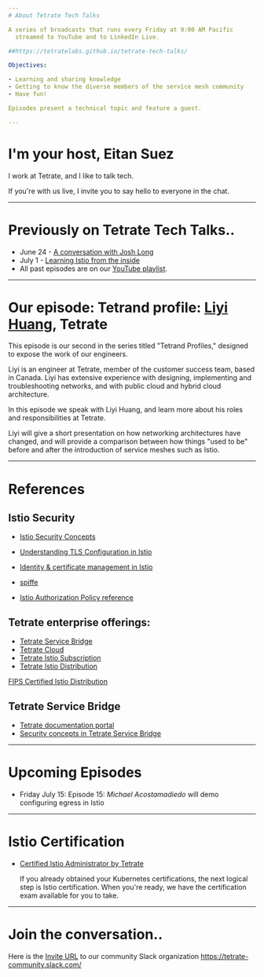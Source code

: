 ```yaml
---
# About Tetrate Tech Talks

A series of broadcasts that runs every Friday at 9:00 AM Pacific
  streamed to YouTube and to LinkedIn Live.

##https://tetratelabs.github.io/tetrate-tech-talks/

Objectives:

- Learning and sharing knowledge
- Getting to know the diverse members of the service mesh community
- Have fun!

Episodes present a technical topic and feature a guest.

---
```

# I'm your host, Eitan Suez

I work at Tetrate, and I like to talk tech.

If you're with us live, I invite you to say hello to everyone in the chat.

---
# Previously on Tetrate Tech Talks..

- June 24 - [A conversation with Josh Long](../../episode12/)
- July 1 - [Learning Istio from the inside](../../episode13/)
- All past episodes are on our [YouTube playlist](https://www.youtube.com/playlist?list=PLm51GPKRAmTlOkjWDJBQYtjcc9WPk4E4F).

---
# Our episode: Tetrand profile: [Liyi Huang](https://www.linkedin.com/in/liyi-huang-a7776238/), Tetrate

This episode is our second in the series titled "Tetrand Profiles," designed to expose the work of our engineers.

Liyi is an engineer at Tetrate, member of the customer success team, based in Canada.  Liyi has extensive experience with designing, implementing and troubleshooting networks, and with public cloud and hybrid cloud architecture.

In this episode we speak with Liyi Huang, and learn more about his roles and responsibilities at Tetrate.

Liyi will give a short presentation on how networking architectures have changed, and will provide a comparison between how things "used to be" before and after the introduction of service meshes such as Istio.

---
# References

## Istio Security

- [Istio Security Concepts](https://istio.io/latest/docs/concepts/security/)
- [Understanding TLS Configuration in Istio](https://istio.io/latest/docs/ops/configuration/traffic-management/tls-configuration/)

- [Identity & certificate management in Istio](https://istio.io/latest/docs/concepts/security/#pki)
- [spiffe](https://spiffe.io/)

- [Istio Authorization Policy reference](https://istio.io/latest/docs/reference/config/security/authorization-policy/)

## Tetrate enterprise offerings:

- [Tetrate Service Bridge](https://www.tetrate.io/tetrate-service-bridge/)
- [Tetrate Cloud](https://www.tetrate.io/tetrate-cloud/)
- [Tetrate Istio Subscription](https://www.tetrate.io/tetrate-istio-subscription/)
- [Tetrate Istio Distribution](https://tetratelabs.io/)

[FIPS Certified Istio Distribution](https://www.tetrate.io/blog/tetrate-istio-distro-achieves-fips-certification/)

## Tetrate Service Bridge

- [Tetrate documentation portal](https://docs.tetrate.io/)
- [Security concepts in Tetrate Service Bridge](https://docs.tetrate.io/service-bridge/1.4.x/en-us/concepts/security)



---
# Upcoming Episodes

- Friday July 15: Episode 15: *Michael Acostamadiedo* will demo configuring egress in Istio

---
# Istio Certification

- [Certified Istio Administrator by Tetrate](https://academy.tetrate.io/courses/certified-istio-administrator)

    If you already obtained your Kubernetes certifications, the next logical step is Istio certification.
    When you're ready, we have the certification exam available for you to take.

---
# Join the conversation..

Here is the [Invite URL](https://tetr8.io/tetrate-community) to our community Slack organization https://tetrate-community.slack.com/

